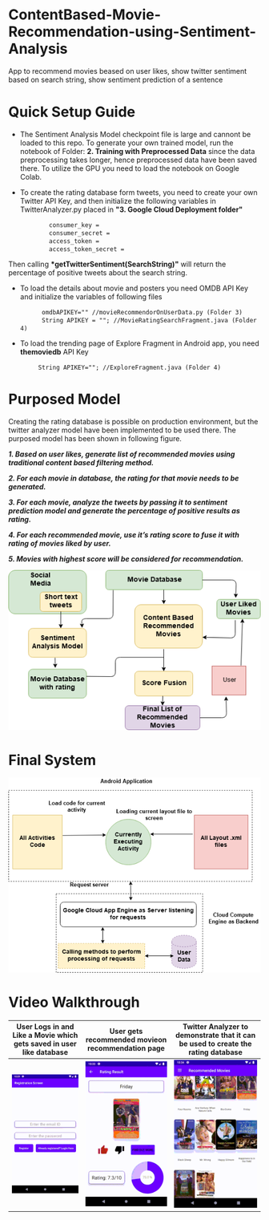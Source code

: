 # ContentBased-Movie-Recommendation-using-Sentiment-Analysis
App to recommend movies beased on user likes, show twitter sentiment based on search string, show sentiment prediction of a sentence

# Quick Setup Guide

   * The Sentiment Analysis Model checkpoint file is large and cannont be loaded to this repo. To generate your own trained model, run the notebook of Folder: __2. Training with Preprocessed Data__ since the data preprocessing takes longer, hence preprocessed data have been saved there. To utilize the GPU you need to load the notebook on Google Colab.

  * To create the rating database form tweets, you need to create your own Twitter API Key, and then initialize the following variables in TwitterAnalyzer.py placed in __"3. Google Cloud Deployment folder"__
  
                consumer_key = 
                consumer_secret = 
                access_token = 
                access_token_secret = 

  Then calling __*getTwitterSentiment(SearchString)"__ will return the percentage of positive tweets about the search string.
  
  * To load the details about movie and posters you need OMDB API Key and initialize the variables of following files
  
              omdbAPIKEY="" //movieRecommendorOnUserData.py (Folder 3)
              String APIKEY = ""; //MovieRatingSearchFragment.java (Folder 4)
     
   
   * To load the trending page of Explore Fragment in Android app, you need __themoviedb__ API Key
              
              String APIKEY=""; //ExploreFragment.java (Folder 4)
              
   
              

# Purposed Model
Creating the rating database is possible on production environment, but the twitter analyzer model have been implemented to be used there. The purposed model has been shown in following figure.

   _**1. Based on user likes, generate list of recommended movies using traditional content based filtering method.**_
   
   _**2. For each movie in database, the rating for that movie needs to be generated.**_ 

   _**3. For each movie, analyze the tweets by passing it to sentiment prediction model and generate the percentage of positive results as rating.**_
            
   _**4. For each recommended movie, use it’s rating score  to fuse it with rating of movies liked by user.**_ 
    
   _**5. Movies with highest score will be considered for recommendation.**_


<img src= "https://raw.githubusercontent.com/3ZadeSSG/ContentBased-Movie-Recommendation-using-Sentiment-Analysis/master/5. Screenshots/Recommendation Modelpng.png">

# Final System
<img src= "https://raw.githubusercontent.com/3ZadeSSG/ContentBased-Movie-Recommendation-using-Sentiment-Analysis/master/5. Screenshots/Compute Engine.png">

# Video Walkthrough
User Logs in and Like a Movie which gets saved in user like database|User gets recommended movieon recommendation page| Twitter Analyzer to demonstrate that it can be used to create the rating database
:-------------------------:|:-------------------------:|:-------------------------:
<img src= "https://raw.githubusercontent.com/3ZadeSSG/ContentBased-Movie-Recommendation-using-Sentiment-Analysis/master/5. Screenshots/Login.gif" width="250">|<img src= "https://raw.githubusercontent.com/3ZadeSSG/ContentBased-Movie-Recommendation-using-Sentiment-Analysis/master/5. Screenshots/Recommendation.gif" width="250">|<img src= "https://raw.githubusercontent.com/3ZadeSSG/ContentBased-Movie-Recommendation-using-Sentiment-Analysis/master/5. Screenshots/Twitter Analyzer.gif" width="250">

